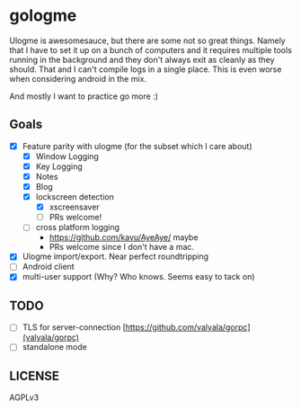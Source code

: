 # gologme

Ulogme is awesomesauce, but there are some not so great things. Namely
that I have to set it up on a bunch of computers and it requires multiple
tools running in the background and they don't always exit as cleanly as
they should. That and I can't compile logs in a single place. This is even
worse when considering android in the mix.

And mostly I want to practice go more :)

## Goals

- [x] Feature parity with ulogme (for the subset which I care about)
    - [x] Window Logging
    - [x] Key Logging
    - [x] Notes
    - [x] Blog
    - [x] lockscreen detection
        - [x] xscreensaver
        - [ ] PRs welcome!
    - [ ] cross platform logging
      - https://github.com/kavu/AyeAye/ maybe
      - PRs welcome since I don't have a mac.
- [x] Ulogme import/export. Near perfect roundtripping
- [ ] Android client
- [x] multi-user support (Why? Who knows. Seems easy to tack on)

## TODO

- [ ] TLS for server-connection [https://github.com/valyala/gorpc](valyala/gorpc)
- [ ] standalone mode

## LICENSE

AGPLv3
